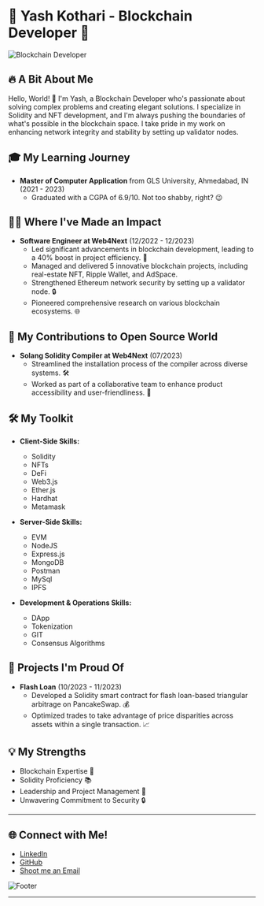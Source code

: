 
# 🚀 Yash Kothari - Blockchain Developer 🚀

![Blockchain Developer](https://media.giphy.com/media/LmNwrBhejkK9EFP504/giphy.gif)

## **🔥 A Bit About Me**

Hello, World! 👋 I'm Yash, a Blockchain Developer who's passionate about solving complex problems and creating elegant solutions. I specialize in Solidity and NFT development, and I'm always pushing the boundaries of what's possible in the blockchain space. I take pride in my work on enhancing network integrity and stability by setting up validator nodes.

## **🎓 My Learning Journey**

- **Master of Computer Application** from GLS University, Ahmedabad, IN (2021 - 2023)
  - Graduated with a CGPA of 6.9/10. Not too shabby, right? 😉

## **👨‍💼 Where I've Made an Impact**

- **Software Engineer at Web4Next** (12/2022 - 12/2023)
  - Led significant advancements in blockchain development, leading to a 40% boost in project efficiency. 💪
  - Managed and delivered 5 innovative blockchain projects, including real-estate NFT, Ripple Wallet, and AdSpace.
  - Strengthened Ethereum network security by setting up a validator node. 🔒
  - Pioneered comprehensive research on various blockchain ecosystems. 🌐

## **🔧 My Contributions to Open Source World**

- **Solang Solidity Compiler at Web4Next** (07/2023)
  - Streamlined the installation process of the compiler across diverse systems. 🛠️
  - Worked as part of a collaborative team to enhance product accessibility and user-friendliness. 👥

## **🛠 My Toolkit**

- **Client-Side Skills:**
  - Solidity
  - NFTs
  - DeFi
  - Web3.js
  - Ether.js
  - Hardhat
  - Metamask

- **Server-Side Skills:**
  - EVM
  - NodeJS
  - Express.js
  - MongoDB
  - Postman
  - MySql
  - IPFS

- **Development & Operations Skills:**
  - DApp
  - Tokenization
  - GIT
  - Consensus Algorithms

## **📂 Projects I'm Proud Of**

- **Flash Loan** (10/2023 - 11/2023)
  - Developed a Solidity smart contract for flash loan-based triangular arbitrage on PancakeSwap. 💰
  - Optimized trades to take advantage of price disparities across assets within a single transaction. 📈

## **💡 My Strengths**

- Blockchain Expertise 🧠
- Solidity Proficiency 📚
- Leadership and Project Management 🎯
- Unwavering Commitment to Security 🔒

---

## **🌐 Connect with Me!**

- [LinkedIn](https://www.linkedin.com/in/kyash27/)
- [GitHub](https://github.com/yashkothari27)
- [Shoot me an Email](kothariyash2711@gmail.com)

![Footer](https://giphy.com/embed/v0u7eU0nSmOJ0hGf6n)

---
